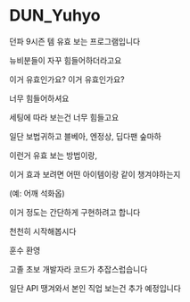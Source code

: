 # DUN_Yuhyo



던파 9시즌 템 유효 보는 프로그램입니다


뉴비분들이 자꾸 힘들어하더라고요

이거 유효인가요? 이거 유효인가요?

너무 힘들어하셔요


세팅에 따라 보는건 너무 힘들고요

일단 보법귀하고 블베아, 엔정상, 딥다팬 숲마하

이런거 유효 보는 방법이랑,

이거 효과 보려면 어떤 아이템이랑 같이 챙겨야하는지

(예: 어깨 석화옵)

이거 정도는 간단하게 구현하려고 합니다

천천히 시작해봅시다

훈수 환영

고졸 초보 개발자라 코드가 추잡스럽습니다


일단 API 땡겨와서 본인 직업 보는건 추가 예정입니다
